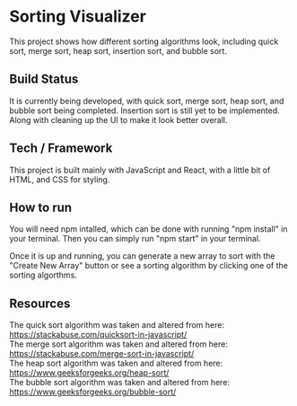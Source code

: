# Sorting Visualizer
This project shows how different sorting algorithms look, including quick sort, merge sort, heap sort, insertion sort, and bubble sort. 

## Build Status
It is currently being developed, with quick sort, merge sort, heap sort, and bubble sort being completed. Insertion sort is still yet to be implemented. Along with cleaning up the UI to make it look better overall. 

## Tech / Framework
This project is built mainly with JavaScript and React, with a little bit of HTML, and CSS for styling.

## How to run
You will need npm intalled, which can be done with running "npm install" in your terminal. Then you can simply run "npm start" in your terminal. 

Once it is up and running, you can generate a new array to sort with the "Create New Array" button or see a sorting algorithm by clicking one of the sorting algorthms. 

## Resources
The quick sort algorithm was taken and altered from here: https://stackabuse.com/quicksort-in-javascript/  
The merge sort algorithm was taken and altered from here: https://stackabuse.com/merge-sort-in-javascript/  
The heap sort algorithm was taken and altered from here: https://www.geeksforgeeks.org/heap-sort/  
The bubble sort algorithm was taken and altered from here: https://www.geeksforgeeks.org/bubble-sort/  